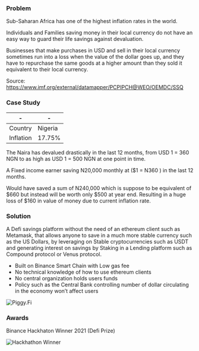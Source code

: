 ### Problem

Sub-Saharan Africa has one of the highest inflation rates in the world.

Individuals and Families saving money in their local currency do not have an easy way to guard their life savings against devaluation.

Businesses that make purchases in USD and sell in their local currency sometimes run into a loss when the value of the dollar goes up, and they have to repurchase the same goods at a higher amount than they sold it equivalent to their local currency.

Source: https://www.imf.org/external/datamapper/PCPIPCH@WEO/OEMDC/SSQ

### Case Study
|   -    | - |
| ----------- | ----------- |
| Country      | Nigeria       |
| Inflation   | 17.75%        |


The Naira has devalued drastically in the last 12 months, from 
USD 1 = 360 NGN to as high as USD 1 = 500 NGN at one point in time.

A Fixed income earner saving N20,000 monthly at ($1 = N360 ) in the last 12 months.

Would have saved a sum of N240,000 which is suppose to be equivalent of  $660 but instead will be worth only $500 at year end. Resulting in a huge loss of $160 in value of money due to current inflation rate.

### Solution

A Defi savings platform without the need of an ethereum client such as Metamask, that allows anyone to save in a much more stable currency such as the US Dollars, by leveraging on Stable cryptocurrencies such as USDT and generating interest on savings by Staking in a Lending platform such as Compound protocol or Venus protocol.

- Built on Binance Smart Chain with Low gas fee
- No technical knowledge of how to use ethereum clients
- No central organization holds users funds
- Policy such as the Central Bank controlling number of dollar circulating in the economy won’t affect users

![Piggy.Fi](https://drewhyte-west-1.s3.us-west-1.amazonaws.com/Piggy.fi.jpg)

### Awards

Binance Hackhaton Winner 2021 (Defi Prize)

![Hackhathon Winner](https://drewhyte-west-1.s3.us-west-1.amazonaws.com/winner.png)
